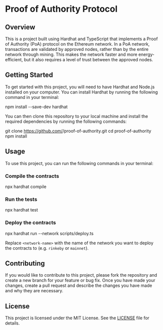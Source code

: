 # Proof of Authority Protocol

## Overview

This is a project built using Hardhat and TypeScript that implements a Proof of Authority (PoA) protocol on the Ethereum network. In a PoA network, transactions are validated by approved nodes, rather than by the entire network through mining. This makes the network faster and more energy-efficient, but it also requires a level of trust between the approved nodes.

## Getting Started

To get started with this project, you will need to have Hardhat and Node.js installed on your computer. You can install Hardhat by running the following command in your terminal:

npm install --save-dev hardhat


You can then clone this repository to your local machine and install the required dependencies by running the following commands:

git clone https://github.com/<your-username>/proof-of-authority.git
cd proof-of-authority
npm install


## Usage

To use this project, you can run the following commands in your terminal:

### Compile the contracts

npx hardhat compile


### Run the tests

npx hardhat test


### Deploy the contracts

npx hardhat run --network <network-name> scripts/deploy.ts


Replace `<network-name>` with the name of the network you want to deploy the contracts to (e.g. `rinkeby` or `mainnet`).

## Contributing

If you would like to contribute to this project, please fork the repository and create a new branch for your feature or bug fix. Once you have made your changes, create a pull request and describe the changes you have made and why they are necessary.

## License

This project is licensed under the MIT License. See the [LICENSE](LICENSE) file for details.
